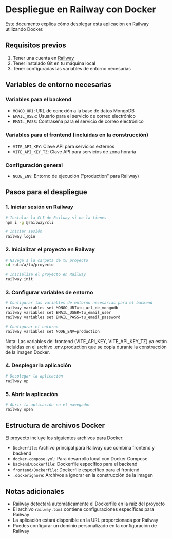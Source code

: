 # Despliegue en Railway con Docker

Este documento explica cómo desplegar esta aplicación en Railway utilizando Docker.

## Requisitos previos

1. Tener una cuenta en [Railway](https://railway.app/)
2. Tener instalado Git en tu máquina local
3. Tener configuradas las variables de entorno necesarias

## Variables de entorno necesarias

### Variables para el backend
- `MONGO_URI`: URL de conexión a la base de datos MongoDB
- `EMAIL_USER`: Usuario para el servicio de correo electrónico
- `EMAIL_PASS`: Contraseña para el servicio de correo electrónico

### Variables para el frontend (incluidas en la construcción)
- `VITE_API_KEY`: Clave API para servicios externos
- `VITE_API_KEY_TZ`: Clave API para servicios de zona horaria

### Configuración general
- `NODE_ENV`: Entorno de ejecución ("production" para Railway)

## Pasos para el despliegue

### 1. Iniciar sesión en Railway

```bash
# Instalar la CLI de Railway si no la tienes
npm i -g @railway/cli

# Iniciar sesión
railway login
```

### 2. Inicializar el proyecto en Railway

```bash
# Navega a la carpeta de tu proyecto
cd ruta/a/tu/proyecto

# Inicializa el proyecto en Railway
railway init
```

### 3. Configurar variables de entorno

```bash
# Configurar las variables de entorno necesarias para el backend
railway variables set MONGO_URI=tu_url_de_mongodb
railway variables set EMAIL_USER=tu_email_user
railway variables set EMAIL_PASS=tu_email_password

# Configurar el entorno
railway variables set NODE_ENV=production
```

Nota: Las variables del frontend (VITE_API_KEY, VITE_API_KEY_TZ) ya están incluidas en el archivo .env.production que se copia durante la construcción de la imagen Docker.

### 4. Desplegar la aplicación

```bash
# Desplegar la aplicación
railway up
```

### 5. Abrir la aplicación

```bash
# Abrir la aplicación en el navegador
railway open
```

## Estructura de archivos Docker

El proyecto incluye los siguientes archivos para Docker:

- `Dockerfile`: Archivo principal para Railway que combina frontend y backend
- `docker-compose.yml`: Para desarrollo local con Docker Compose
- `backend/Dockerfile`: Dockerfile específico para el backend
- `frontend/Dockerfile`: Dockerfile específico para el frontend
- `.dockerignore`: Archivos a ignorar en la construcción de la imagen

## Notas adicionales

- Railway detectará automáticamente el Dockerfile en la raíz del proyecto
- El archivo `railway.toml` contiene configuraciones específicas para Railway
- La aplicación estará disponible en la URL proporcionada por Railway
- Puedes configurar un dominio personalizado en la configuración de Railway

